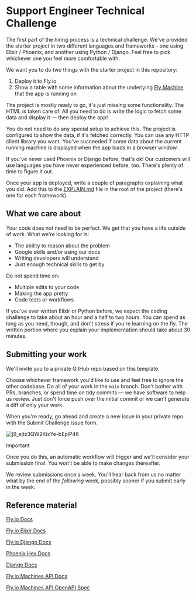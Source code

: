 # Support Engineer Technical Challenge

The first part of the hiring process is a technical challenge. We've provided the starter project in two different languages and frameworks - one using Elixir / Phoenix, and another using Python / Django. Feel free to pick whichever one you feel more comfortable with.

We want you to do two things with the starter project in this repository:

1. Deploy it to Fly.io
1. Show a table with some information about the underlying [Fly Machine](https://fly.io/docs/machines/) that the app is running on

The project is mostly ready to go, it's just missing some functionality. The HTML is taken care of. All you need to do is write the logic to fetch some data and display it — then deploy the app!

You do not need to do any special setup to achieve this.  The project is configured to show the data, if it's fetched correctly. You can use any HTTP client library you want. You've succeeded if some data about the current running machine is displayed when the app loads in a browser window.

If you've never used Phoenix or Django before, that's ok! Our customers will use languages you have never experienced before, too. There's plenty of time to figure it out.

Once your app is deployed, write a couple of paragraphs explaining what you did. Add this to the [EXPLAIN.md](EXPLAIN.md) file in the root of the project (there's one for each framework).

## What we care about

Your code does not need to be perfect. We get that you have a life outside of work. What we're looking for is:

- The ability to reason about the problem
- Google skills and/or using our docs
- Writing developers will understand
- Just enough technical skills to get by

Do not spend time on:

- Multiple edits to your code
- Making the app pretty
- Code tests or workflows

If you've ever written Elixir or Python before, we expect the coding challenge to take about an hour and a half to two hours. You can spend as long as you need, though, and don't stress if you're learning on the fly. The written portion where you explain your implementation should take about 30 minutes.

## Submitting your work

We'll invite you to a private GitHub repo based on this template.

Choose whichever framework you'd like to use and feel free to ignore the other codebase. Do all of your work in the `main` branch. Don't bother with PRs, branches, or spend time on tidy commits — we have software to help us review. Just don't force push over the initial commit or we can't generate a diff of only your work.

When you're ready, go ahead and create a new issue in your private repo with the Submit Challenge issue form.

![j9_ejtz3QW2KixYe-bEplP46](https://github.com/fly-hiring/support-engineer-kickoff/assets/3727384/a6c9a6f9-8bd4-45a1-aaa1-2a40a99a0385)

> [!IMPORTANT]  
> Once you do this, an automatic workflow will trigger and we'll consider your submission final. You won't be able to make changes thereafter.

We review submissions once a week. You'll hear back from us no matter what by the end of the _following_ week, possibly sooner if you submit early in the week.

## Reference material

[Fly.io Docs](https://fly.io/docs/)

[Fly.io Elixir Docs](https://fly.io/docs/elixir/getting-started/)

[Fly.io Django Docs](https://fly.io/docs/django/)

[Phoenix Hex Docs](https://hexdocs.pm/phoenix/overview.html)

[Django Docs](https://docs.djangoproject.com/en/5.0/)

[Fly.io Machines API Docs](https://fly.io/docs/machines/api/working-with-machines-api/)

[Fly.io Machines API OpenAPI Spec](https://docs.machines.dev/)
